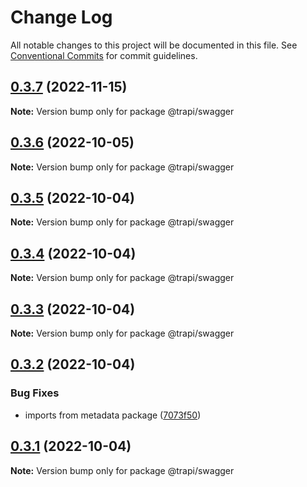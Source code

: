 # Change Log

All notable changes to this project will be documented in this file.
See [Conventional Commits](https://conventionalcommits.org) for commit guidelines.

## [0.3.7](https://github.com/Tada5hi/trapi/compare/@trapi/swagger@0.3.6...@trapi/swagger@0.3.7) (2022-11-15)

**Note:** Version bump only for package @trapi/swagger





## [0.3.6](https://github.com/Tada5hi/trapi/compare/@trapi/swagger@0.3.5...@trapi/swagger@0.3.6) (2022-10-05)

**Note:** Version bump only for package @trapi/swagger





## [0.3.5](https://github.com/Tada5hi/trapi/compare/@trapi/swagger@0.3.4...@trapi/swagger@0.3.5) (2022-10-04)

**Note:** Version bump only for package @trapi/swagger





## [0.3.4](https://github.com/Tada5hi/trapi/compare/@trapi/swagger@0.3.3...@trapi/swagger@0.3.4) (2022-10-04)

**Note:** Version bump only for package @trapi/swagger





## [0.3.3](https://github.com/Tada5hi/trapi/compare/@trapi/swagger@0.3.2...@trapi/swagger@0.3.3) (2022-10-04)

**Note:** Version bump only for package @trapi/swagger





## [0.3.2](https://github.com/Tada5hi/trapi/compare/@trapi/swagger@0.3.1...@trapi/swagger@0.3.2) (2022-10-04)


### Bug Fixes

* imports from metadata package ([7073f50](https://github.com/Tada5hi/trapi/commit/7073f505ae43d0df8e6f70d485cd159ea76629ca))





## [0.3.1](https://github.com/Tada5hi/trapi/compare/@trapi/swagger@0.3.0...@trapi/swagger@0.3.1) (2022-10-04)

**Note:** Version bump only for package @trapi/swagger
